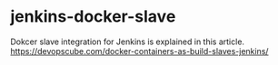 # jenkins-docker-slave

Dokcer slave integration for Jenkins is explained in this article. https://devopscube.com/docker-containers-as-build-slaves-jenkins/
